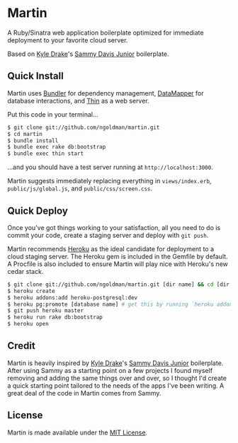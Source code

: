 # Martin

A Ruby/Sinatra web application boilerplate optimized for immediate deployment to your favorite cloud server.

Based on [Kyle Drake](http://kyledrake.net/)'s [Sammy Davis Junior](https://github.com/kyledrake/sammy_davis_jr) boilerplate.

## Quick Install

Martin uses [Bundler](http://gembundler.com/) for dependency management, [DataMapper](http://datamapper.org/) for database interactions, and [Thin](http://code.macournoyer.com/thin/) as a web server.

Put this code in your terminal...

```sh
$ git clone git://github.com/ngoldman/martin.git
$ cd martin
$ bundle install
$ bundle exec rake db:bootstrap
$ bundle exec thin start
```

...and you should have a test server running at ```http://localhost:3000```.

Martin suggests immediately replacing everything in ```views/index.erb```, ```public/js/global.js```, and ```public/css/screen.css```.

## Quick Deploy

Once you've got things working to your satisfaction, all you need to do is commit your code, create a staging server and deploy with ```git push```.

Martin recommends [Heroku](http://heroku.com) as the ideal candidate for deployment to a cloud staging server. The Heroku gem is included in the Gemfile by default. A Procfile is also included to ensure Martin will play nice with Heroku's new cedar stack.

```sh
$ git clone git://github.com/ngoldman/martin.git [dir name] && cd [dir name]
$ heroku create
$ heroku addons:add heroku-postgresql:dev
$ heroku pg:promote [database name] # get this by running `heroku addons`, should be something like `HEROKU_POSTGRESQL_JADE`
$ git push heroku master
$ heroku run rake db:bootstrap
$ heroku open
```

## Credit

Martin is heavily inspired by [Kyle Drake](http://kyledrake.net/)'s [Sammy Davis Junior](https://github.com/kyledrake/sammy_davis_jr) boilerplate. After using Sammy as a starting point on a few projects I found myself removing and adding the same things over and over, so I thought I'd create a quick starting point tailored to the needs of the apps I've been writing. A great deal of the code in Martin comes from Sammy.

## License

Martin is made available under the [MIT License](http://www.opensource.org/licenses/mit-license.php).

